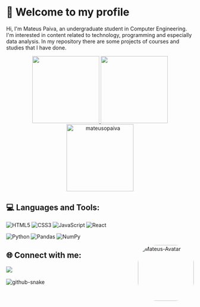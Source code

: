# 👋 Welcome to my profile
Hi, I'm Mateus Paiva, an undergraduate student in Computer Engineering. I'm interested in content related to technology, programming and especially data analysis. In my repository there are some projects of courses and studies that I have done.

 <div align="center">
  <a href="https://github.com/mateusopaiva">
   <img height="180em" src="https://github-readme-stats.vercel.app/api?username=mateusopaiva&show_icons=true&theme=dark"/>
   <img height="180em" src="https://github-readme-stats.vercel.app/api/top-langs/?username=mateusopaiva&langs_count=3&theme=dark"/>
   <img height="180em" src="https://github-readme-streak-stats.herokuapp.com/?user=mateusopaiva&theme=dark" alt="mateusopaiva" />
  </a>
</div>

## 💻 Languages and Tools:
<div style="display: inline_block">
 
  ![HTML5](https://img.shields.io/badge/html5-%23E34F26.svg?style=for-the-badge&logo=html5&logoColor=white)
  ![CSS3](https://img.shields.io/badge/css3-%231572B6.svg?style=for-the-badge&logo=css3&logoColor=white)
  ![JavaScript](https://img.shields.io/badge/javascript-%23323330.svg?style=for-the-badge&logo=javascript&logoColor=%23F7DF1E)
  ![React](https://img.shields.io/badge/react-%2320232a.svg?style=for-the-badge&logo=react&logoColor=%2361DAFB)
  
  ![Python](https://img.shields.io/badge/python-3670A0?style=for-the-badge&logo=python&logoColor=ffdd54)
  ![Pandas](https://img.shields.io/badge/pandas-%23150458.svg?style=for-the-badge&logo=pandas&logoColor=white)
  ![NumPy](https://img.shields.io/badge/numpy-%23013243.svg?style=for-the-badge&logo=numpy&logoColor=white)

  <img align="right" alt="Mateus-Avatar" height="150" style="border-radius:50px;" src= "https://user-images.githubusercontent.com/106707389/181863920-b65a78eb-75aa-418f-8798-7198542cfc66.png">
 </div>
          
## 🌐 Connect with me:
<div>
  <a href="https://www.linkedin.com/in/mateusopaiva/" target="_blank"><img src="https://img.shields.io/badge/LinkedIn-0077B5?style=for-the-badge&logo=linkedin&logoColor=white" target="_blank"></a>
</div><br>


<picture>
  <source media="(prefers-color-scheme: dark)" srcset="github-snake-dark.svg" />
  <source media="(prefers-color-scheme: light)" srcset="github-snake.svg" />
  <img alt="github-snake" src="github-snake.svg" />
</picture>

